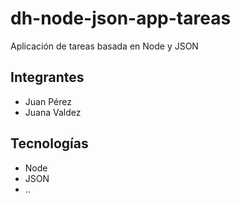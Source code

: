 # dh-node-json-app-tareas

Aplicación de tareas basada en Node y JSON

## Integrantes

- Juan Pérez
- Juana Valdez

## Tecnologías

- Node
- JSON
- ..

